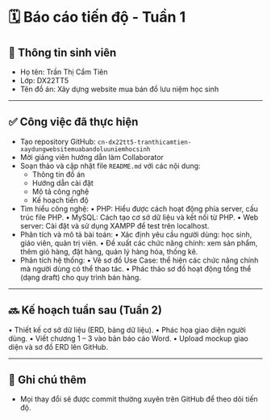# 🗓️ Báo cáo tiến độ - Tuần 1

## 👤 Thông tin sinh viên
- Họ tên: Trần Thị Cẩm Tiên
- Lớp: DX22TT5
- Tên đồ án: Xây dựng website mua bán đồ lưu niệm học sinh

---

## ✅ Công việc đã thực hiện
- Tạo repository GitHub: `cn-dx22tt5-tranthicamtien-xaydungwebsitemuabandoluuniemhocsinh`
- Mời giảng viên hướng dẫn làm Collaborator
- Soạn thảo và cập nhật file `README.md` với các nội dung:
  - Thông tin đồ án
  - Hướng dẫn cài đặt
  - Mô tả công nghệ
  - Kế hoạch tiến độ
- Tìm hiểu công nghệ:
 • PHP: Hiểu được cách hoạt động phía server, cấu trúc file PHP.
 • MySQL: Cách tạo cơ sở dữ liệu và kết nối từ PHP.
 • Web server: Cài đặt và sử dụng XAMPP để test trên localhost.
- Phân tích và mô tả bài toán:
 • Xác định yêu cầu người dùng: học sinh, giáo viên, quản trị viên.
 • Đề xuất các chức năng chính: xem sản phẩm, thêm giỏ hàng, đặt hàng, quản lý hàng hóa, thống kê.
- Phân tích hệ thống:
 • Vẽ sơ đồ Use Case: thể hiện các chức năng chính mà người dùng có thể thao tác.
 • Phác thảo sơ đồ hoạt động tổng thể (dạng draft) cho quy trình bán hàng.

---

## 🔜 Kế hoạch tuần sau (Tuần 2)
 • Thiết kế cơ sở dữ liệu (ERD, bảng dữ liệu).
 • Phác họa giao diện người dùng.
 • Viết chương 1 – 3 vào bản báo cáo Word.
 • Upload mockup giao diện và sơ đồ ERD lên GitHub.

---

## 📝 Ghi chú thêm
- Mọi thay đổi sẽ được commit thường xuyên trên GitHub để theo dõi tiến độ.
